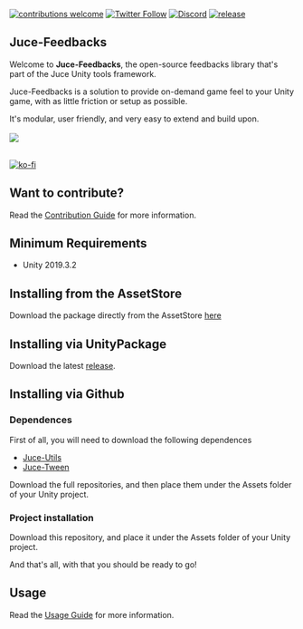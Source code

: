 [![contributions welcome](https://img.shields.io/badge/contributions-welcome-brightgreen.svg?style=flat)](https://github.com/Juce-Assets/Juce-Feedbacks/issues)
[![Twitter Follow](https://img.shields.io/badge/twitter-%406uillem-blue.svg?style=flat&label=Follow)](https://twitter.com/6uillem)
[![Discord](https://img.shields.io/discord/768962092296044614.svg)](https://discord.gg/dbG7zKA)
[![release](https://img.shields.io/github/release/Juce-Assets/Juce-Feedbacks.svg)](https://github.com/Juce-Assets/Juce-Feedbacks/releases/latest)

## Juce-Feedbacks
Welcome to **Juce-Feedbacks**, the open-source feedbacks library that's part of the Juce Unity tools framework.

Juce-Feedbacks is a solution to provide on-demand game feel to your Unity game, with as little friction or setup as possible.

It's modular, user friendly, and very easy to extend and build upon.
 <br/>
 <br/>
![](https://github.com/Juce-Assets/Juce-Feedbacks/blob/develop/Misc/LogoShortHeight.png)
 <br/>
 <br/>
 
 [![ko-fi](https://www.ko-fi.com/img/githubbutton_sm.svg)](https://ko-fi.com/juceunity)
 
## Want to contribute?
Read the [Contribution Guide](https://github.com/Juce-Assets/Juce-Feedbacks/wiki/Contrubution-guide) for more information.
 
## Minimum Requirements
- Unity 2019.3.2

## Installing from the AssetStore
Download the package directly from the AssetStore [here](http://u3d.as/26H3)

## Installing via UnityPackage
Download the latest [release](https://github.com/Juce-Assets/Juce-Feedbacks/releases/latest).

## Installing via Github
### Dependences
First of all, you will need to download the following dependences
- [Juce-Utils](https://github.com/Juce-Assets/Juce-Utils)
- [Juce-Tween](https://github.com/Juce-Assets/Juce-Tween)

Download the full repositories, and then place them under the Assets folder of your Unity project.

### Project installation
Download this repository, and place it under the Assets folder of your Unity project.

And that's all, with that you should be ready to go!

## Usage
Read the [Usage Guide](https://github.com/Juce-Assets/Juce-Feedbacks/wiki/Usage-Guide) for more information.
